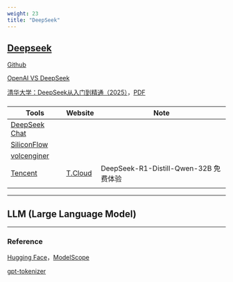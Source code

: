 ```yaml
---
weight: 23
title: "DeepSeek"
---
```



## [Deepseek](https://www.deepseek.com/)

[Github](https://github.com/deepseek-ai)

[OpenAI VS DeepSeek](https://zhuanlan.zhihu.com/p/20498436722)

[清华大学：DeepSeek从入门到精通（2025）](https://haokan.baidu.com/v?pd=wisenatural&vid=6706304160610646328)，[PDF](https://pan.baidu.com/s/1mZD2GTcsSNT9u3KRbg3ehw?pwd=rugh)



### 
| Tools | Website     |  Note |
| --------          | --------    | --------     |
| [DeepSeek Chat](https://chat.deepseek.com/) |      |   |
| [SiliconFlow](https://cloud.siliconflow.cn/playground/chat) |      |   |
| [volcenginer](https://console.volcengine.com/ark/region:ark+cn-beijing/experience/chat) |      |   |
| [Tencent](https://ide.cloud.tencent.com/dashboard/gpu-workspace?fromSource=gwzcw.9299775.9299775.9299775) |  [T.Cloud](https://cloud.tencent.com/)    | DeepSeek-R1-Distill-Qwen-32B 免费体验  |
|  |      |   |




---

## LLM (Large Language Model)

[]()

[]()

[]()


---


### Reference

[Hugging Face](https://huggingface.co/models)，[ModelScope](https://modelscope.cn/home)

[gpt-tokenizer](https://gpt-tokenizer.dev/)

[]()

[]()

[]()

[]()

[]()

[]()

[]()

[]()

[]()

[]()

[]()

[]()


